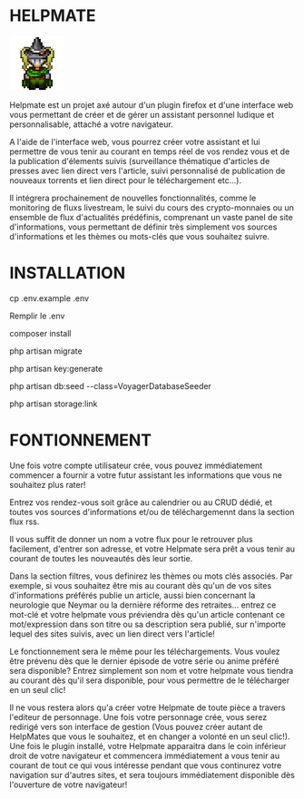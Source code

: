 # HELPMATE

![alt text](https://raw.githubusercontent.com/thommyeh/Projet_libre/develop/public/Assistant/icons/mimi-tyui.png)

Helpmate est un projet axé autour d'un plugin firefox et d'une interface web vous permettant de créer et de gérer un assistant personnel ludique et personnalisable, attaché a votre navigateur.

A l'aide de l'interface web, vous pourrez créer votre assistant et lui permettre de vous tenir au courant en temps réel de vos rendez vous et de la publication d'élements suivis (surveillance thématique d'articles de presses avec lien direct vers l'article, suivi personnalisé de publication de nouveaux torrents et lien direct pour le téléchargement etc...).

Il intégrera prochainement de nouvelles fonctionnalités, comme le monitoring de fluxs livestream, le suivi du cours des crypto-monnaies ou un ensemble de flux d'actualités prédéfinis, comprenant un vaste panel de site d'informations, vous permettant de définir très simplement vos sources d'informations et les thèmes ou mots-clés que vous souhaitez suivre.

# INSTALLATION

cp .env.example .env

Remplir le .env

composer install

php artisan migrate

php artisan key:generate

php artisan db:seed --class=VoyagerDatabaseSeeder

php artisan storage:link

# FONTIONNEMENT

Une fois votre compte utilisateur crée, vous pouvez immédiatement commencer a fournir a votre futur assistant les informations que vous ne souhaitez plus rater!

Entrez vos rendez-vous soit grâce au calendrier ou au CRUD dédié, et toutes vos sources d'informations et/ou de téléchargemennt dans la section flux rss.

Il vous suffit de donner un nom a votre flux pour le retrouver plus facilement, d'entrer son adresse, et votre Helpmate sera prêt a vous tenir au courant de toutes les nouveautés dès leur sortie.

Dans la section filtres, vous definirez les thèmes ou mots clés associés. Par exemple, si vous souhaitez être mis au courant dès qu'un de vos sites d'informations préférés publie un article, aussi bien concernant la neurologie que Neymar ou la dernière réforme des retraites... entrez ce mot-clé et votre helpmate vous préviendra dès qu'un article contenant ce mot/expression dans son titre ou sa description sera publié, sur n'importe lequel des sites suivis, avec un lien direct vers l'article!

Le fonctionnement sera le même pour les téléchargements. Vous voulez être prévenu dès que le dernier épisode de votre série ou anime préféré sera disponible? Entrez simplement son nom et votre helpmate vous tiendra au courant dès qu'il sera disponible, pour vous permettre de le télécharger en un seul clic!

Il ne vous restera alors qu'a créer votre Helpmate de toute pièce a travers l'editeur de personnage. Une fois votre personnage crée, vous serez redirigé vers son interface de gestion (Vous pouvez créer autant de HelpMates que vous le souhaitez, et en changer a volonté en un seul clic!). Une fois le plugin installé, votre Helpmate apparaitra dans le coin inférieur droit de votre navigateur et commencera immédiatement a vous tenir au courant de tout ce qui vous intéresse pendant que vous continurez votre navigation sur d'autres sites, et sera toujours immédiatement disponible dès l'ouverture de votre navigateur!




